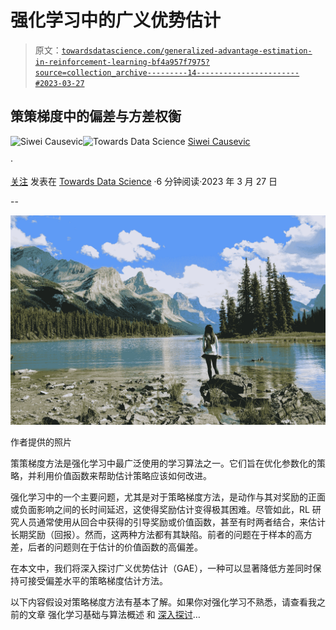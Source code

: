 # 强化学习中的广义优势估计

> 原文：[`towardsdatascience.com/generalized-advantage-estimation-in-reinforcement-learning-bf4a957f7975?source=collection_archive---------14-----------------------#2023-03-27`](https://towardsdatascience.com/generalized-advantage-estimation-in-reinforcement-learning-bf4a957f7975?source=collection_archive---------14-----------------------#2023-03-27)

## 策策梯度中的偏差与方差权衡

[](https://siwei-causevic.medium.com/?source=post_page-----bf4a957f7975--------------------------------)![Siwei Causevic](https://siwei-causevic.medium.com/?source=post_page-----bf4a957f7975--------------------------------)[](https://towardsdatascience.com/?source=post_page-----bf4a957f7975--------------------------------)![Towards Data Science](https://towardsdatascience.com/?source=post_page-----bf4a957f7975--------------------------------) [Siwei Causevic](https://siwei-causevic.medium.com/?source=post_page-----bf4a957f7975--------------------------------)

·

[关注](https://medium.com/m/signin?actionUrl=https%3A%2F%2Fmedium.com%2F_%2Fsubscribe%2Fuser%2F301dc9114da0&operation=register&redirect=https%3A%2F%2Ftowardsdatascience.com%2Fgeneralized-advantage-estimation-in-reinforcement-learning-bf4a957f7975&user=Siwei+Causevic&userId=301dc9114da0&source=post_page-301dc9114da0----bf4a957f7975---------------------post_header-----------) 发表在 [Towards Data Science](https://towardsdatascience.com/?source=post_page-----bf4a957f7975--------------------------------) ·6 分钟阅读·2023 年 3 月 27 日[](https://medium.com/m/signin?actionUrl=https%3A%2F%2Fmedium.com%2F_%2Fvote%2Ftowards-data-science%2Fbf4a957f7975&operation=register&redirect=https%3A%2F%2Ftowardsdatascience.com%2Fgeneralized-advantage-estimation-in-reinforcement-learning-bf4a957f7975&user=Siwei+Causevic&userId=301dc9114da0&source=-----bf4a957f7975---------------------clap_footer-----------)

--

[](https://medium.com/m/signin?actionUrl=https%3A%2F%2Fmedium.com%2F_%2Fbookmark%2Fp%2Fbf4a957f7975&operation=register&redirect=https%3A%2F%2Ftowardsdatascience.com%2Fgeneralized-advantage-estimation-in-reinforcement-learning-bf4a957f7975&source=-----bf4a957f7975---------------------bookmark_footer-----------)![](img/f6ba99d09255dd7c15926e13695c4125.png)

作者提供的照片

策策梯度方法是强化学习中最广泛使用的学习算法之一。它们旨在优化参数化的策略，并利用价值函数来帮助估计策略应该如何改进。

强化学习中的一个主要问题，尤其是对于策略梯度方法，是动作与其对奖励的正面或负面影响之间的长时间延迟，这使得奖励估计变得极其困难。尽管如此，RL 研究人员通常使用从回合中获得的引导奖励或价值函数，甚至有时两者结合，来估计长期奖励（回报）。然而，这两种方法都有其缺陷。前者的问题在于样本的高方差，后者的问题则在于估计的价值函数的高偏差。

在本文中，我们将深入探讨广义优势估计（GAE），一种可以显著降低方差同时保持可接受偏差水平的策略梯度估计方法。

以下内容假设对策略梯度方法有基本了解。如果你对强化学习不熟悉，请查看我之前的文章 强化学习基础与算法概述 和 [深入探讨](https://medium.com/towards-data-science/policy-gradient-reinforce-algorithm-with-baseline-e95ace11c1c4)…
